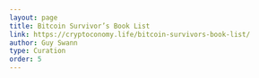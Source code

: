 ```yaml
---
layout: page
title: Bitcoin Survivor’s Book List
link: https://cryptoconomy.life/bitcoin-survivors-book-list/
author: Guy Swann
type: Curation
order: 5
---
```

